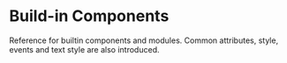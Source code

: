 # Build-in Components

Reference for builtin components and modules. Common attributes, style, events and text style are also introduced.